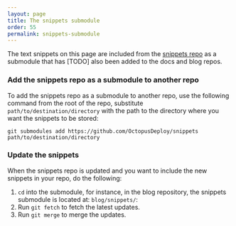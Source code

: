 ```yaml
---
layout: page
title: The snippets submodule
order: 55
permalink: snippets-submodule
---
```


The text snippets on this page are included from the [snippets repo](https://github.com/OctopusDeploy/snippets) as a submodule that has [TODO] also been added to the docs and blog repos. 

### Add the snippets repo as a submodule to another repo

To add the snippets repo as a submodule to another repo, use the following command from the root of the repo, substitute `path/to/destination/directory` with the path to the directory where you want the snippets to be stored:

```
git submodules add https://github.com/OctopusDeploy/snippets path/to/destination/directory
```

### Update the snippets 

When the snippets repo is updated and you want to include the new snippets in your repo, do the following:

1. `cd` into the submodule, for instance, in the blog repository, the snippets submodule is located at: `blog/snippets/`:
1. Run `git fetch` to fetch the latest updates.
1. Run `git merge` to merge the updates.
